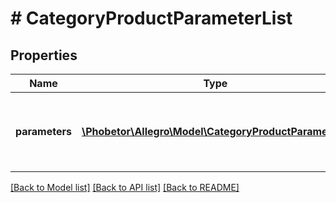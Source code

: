 # # CategoryProductParameterList

## Properties

Name | Type | Description | Notes
------------ | ------------- | ------------- | -------------
**parameters** | [**\Phobetor\Allegro\Model\CategoryProductParameter[]**](CategoryProductParameter.md) | The list of product parameters supported by the category. | [optional]

[[Back to Model list]](../../README.md#models) [[Back to API list]](../../README.md#endpoints) [[Back to README]](../../README.md)
